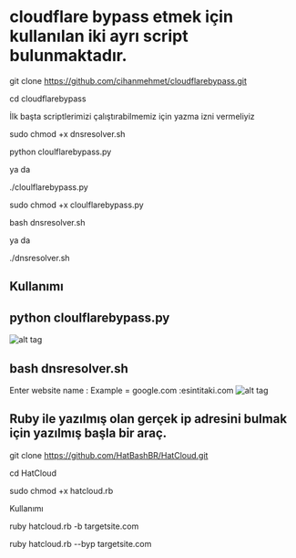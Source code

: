 # cloudflare bypass etmek için kullanılan iki ayrı script bulunmaktadır.


git clone https://github.com/cihanmehmet/cloudflarebypass.git

cd cloudflarebypass

İlk başta scriptlerimizi çalıştırabilmemiz için  yazma izni vermeliyiz

sudo chmod +x dnsresolver.sh

python cloulflarebypass.py 

ya da

./cloulflarebypass.py

sudo chmod +x  cloulflarebypass.py

bash dnsresolver.sh 

ya da

./dnsresolver.sh

## Kullanımı
## python cloulflarebypass.py 
![alt tag](http://i.hizliresim.com/Er98MZ.png)

## bash dnsresolver.sh 
Enter website name : Example =  google.com :esintitaki.com
![alt tag](http://i.hizliresim.com/GPMRgr.png)



## Ruby ile yazılmış olan gerçek ip adresini bulmak için yazılmış başla bir araç.

git clone https://github.com/HatBashBR/HatCloud.git 

cd HatCloud

sudo chmod +x hatcloud.rb

Kullanımı

ruby hatcloud.rb -b targetsite.com

ruby hatcloud.rb --byp targetsite.com




